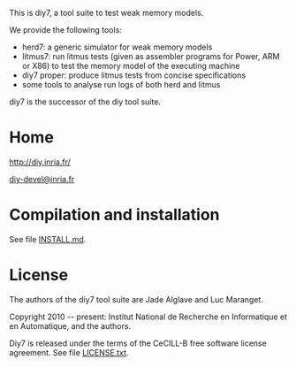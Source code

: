 This is diy7, a tool suite to test weak memory models.

We provide the following tools:

 - herd7: a generic simulator for weak memory models
 - litmus7: run litmus tests (given as assembler programs for Power, ARM or X86) to test the memory model of the executing machine
 - diy7 proper: produce litmus tests from concise specifications
 - some tools to analyse run logs of both herd and litmus
 
diy7 is the successor of the diy tool suite.

Home
====

http://diy.inria.fr/

diy-devel@inria.fr

Compilation and installation
============================

See file [INSTALL.md](INSTALL.md).

License
=======

The authors of the diy7 tool suite are Jade Alglave and Luc Maranget.

Copyright 2010 -- present: Institut National de Recherche en Informatique et
en Automatique, and the authors.

Diy7 is released under the terms of the CeCILL-B free software license agreement.
See file [LICENSE.txt](LICENSE.txt).
